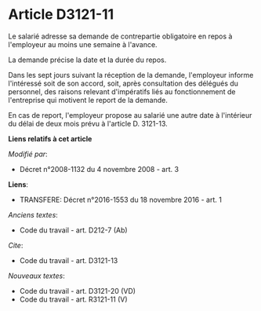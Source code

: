 # Article D3121-11

Le salarié adresse sa demande de  contrepartie obligatoire en repos à l'employeur au moins une semaine à l'avance. 

La demande précise la date et la durée du repos. 

Dans les sept jours suivant la réception de la demande, l'employeur informe l'intéressé soit de son accord, soit, après
consultation des délégués du personnel, des raisons relevant d'impératifs liés au fonctionnement de l'entreprise qui motivent
le report de la demande. 

En cas de report, l'employeur propose au salarié une autre date à l'intérieur du délai de deux mois prévu à l'article D.
3121-13.

**Liens relatifs à cet article**

_Modifié par_:

  - Décret n°2008-1132 du 4 novembre 2008 - art. 3

**Liens**:

  - TRANSFERE: Décret n°2016-1553 du 18 novembre 2016 - art. 1

_Anciens textes_:

  - Code du travail - art. D212-7 (Ab)

_Cite_:

  - Code du travail - art. D3121-13

_Nouveaux textes_:

  - Code du travail - art. D3121-20 (VD)
  - Code du travail - art. R3121-11 (V)
